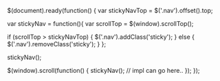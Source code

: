 $(document).ready(function() {
var stickyNavTop = $('.nav').offset().top;

var stickyNav = function(){
var scrollTop = $(window).scrollTop();

if (scrollTop > stickyNavTop) {
    $('.nav').addClass('sticky');
} else {
    $('.nav').removeClass('sticky');
}
};

stickyNav();

$(window).scroll(function() {
    stickyNav();
    // impl can go here..
});
});
